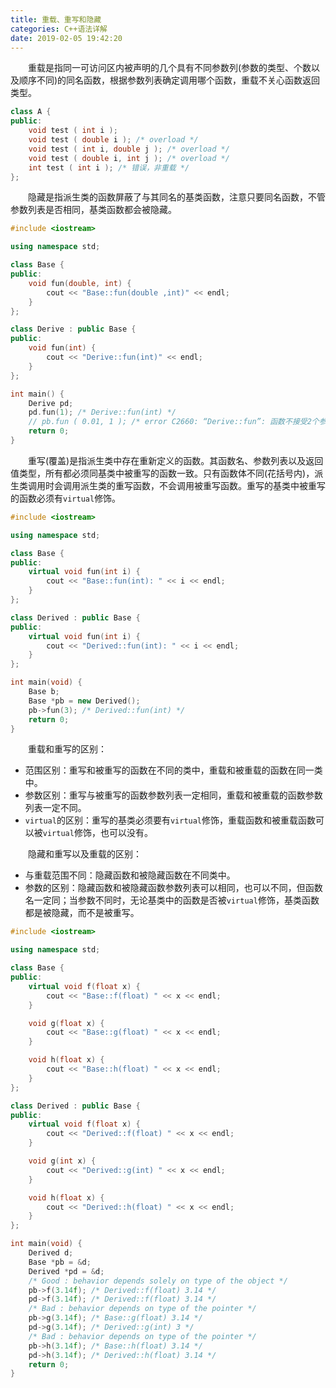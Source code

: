 ```yaml
---
title: 重载、重写和隐藏
categories: C++语法详解
date: 2019-02-05 19:42:20
---
```

&emsp;&emsp;重载是指同一可访问区内被声明的几个具有不同参数列(参数的类型、个数以及顺序不同)的同名函数，根据参数列表确定调用哪个函数，重载不关心函数返回类型。<!--more-->

``` cpp
class A {
public:
    void test ( int i );
    void test ( double i ); /* overload */
    void test ( int i, double j ); /* overload */
    void test ( double i, int j ); /* overload */
    int test ( int i ); /* 错误，非重载 */
};
```

&emsp;&emsp;隐藏是指派生类的函数屏蔽了与其同名的基类函数，注意只要同名函数，不管参数列表是否相同，基类函数都会被隐藏。

``` cpp
#include <iostream>

using namespace std;

class Base {
public:
    void fun(double, int) {
        cout << "Base::fun(double ,int)" << endl;
    }
};

class Derive : public Base {
public:
    void fun(int) {
        cout << "Derive::fun(int)" << endl;
    }
};

int main() {
    Derive pd;
    pd.fun(1); /* Derive::fun(int) */
    // pb.fun ( 0.01, 1 ); /* error C2660: “Derive::fun”: 函数不接受2个参数 */
    return 0;
}
```

&emsp;&emsp;重写(覆盖)是指派生类中存在重新定义的函数。其函数名、参数列表以及返回值类型，所有都必须同基类中被重写的函数一致。只有函数体不同(花括号内)，派生类调用时会调用派生类的重写函数，不会调用被重写函数。重写的基类中被重写的函数必须有`virtual`修饰。

``` cpp
#include <iostream>

using namespace std;

class Base {
public:
    virtual void fun(int i) {
        cout << "Base::fun(int): " << i << endl;
    }
};

class Derived : public Base {
public:
    virtual void fun(int i) {
        cout << "Derived::fun(int): " << i << endl;
    }
};

int main(void) {
    Base b;
    Base *pb = new Derived();
    pb->fun(3); /* Derived::fun(int) */
    return 0;
}
```

&emsp;&emsp;重载和重写的区别：

- 范围区别：重写和被重写的函数在不同的类中，重载和被重载的函数在同一类中。
- 参数区别：重写与被重写的函数参数列表一定相同，重载和被重载的函数参数列表一定不同。
- `virtual`的区别：重写的基类必须要有`virtual`修饰，重载函数和被重载函数可以被`virtual`修饰，也可以没有。

&emsp;&emsp;隐藏和重写以及重载的区别：

- 与重载范围不同：隐藏函数和被隐藏函数在不同类中。
- 参数的区别：隐藏函数和被隐藏函数参数列表可以相同，也可以不同，但函数名一定同；当参数不同时，无论基类中的函数是否被`virtual`修饰，基类函数都是被隐藏，而不是被重写。

``` cpp
#include <iostream>

using namespace std;

class Base {
public:
    virtual void f(float x) {
        cout << "Base::f(float) " << x << endl;
    }

    void g(float x) {
        cout << "Base::g(float) " << x << endl;
    }

    void h(float x) {
        cout << "Base::h(float) " << x << endl;
    }
};

class Derived : public Base {
public:
    virtual void f(float x) {
        cout << "Derived::f(float) " << x << endl;
    }

    void g(int x) {
        cout << "Derived::g(int) " << x << endl;
    }

    void h(float x) {
        cout << "Derived::h(float) " << x << endl;
    }
};

int main(void) {
    Derived d;
    Base *pb = &d;
    Derived *pd = &d;
    /* Good : behavior depends solely on type of the object */
    pb->f(3.14f); /* Derived::f(float) 3.14 */
    pd->f(3.14f); /* Derived::f(float) 3.14 */
    /* Bad : behavior depends on type of the pointer */
    pb->g(3.14f); /* Base::g(float) 3.14 */
    pd->g(3.14f); /* Derived::g(int) 3 */
    /* Bad : behavior depends on type of the pointer */
    pb->h(3.14f); /* Base::h(float) 3.14 */
    pd->h(3.14f); /* Derived::h(float) 3.14 */
    return 0;
}
```